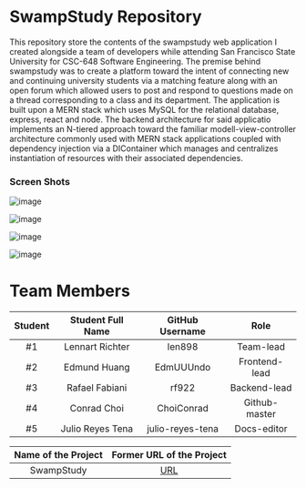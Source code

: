 # SwampStudy Repository
This repository store the contents of the swampstudy web application I created alongside a team of developers while attending San Francisco State University for CSC-648 Software Engineering. The premise behind swampstudy was to create a platform toward the intent of connecting new and continuing university students via a matching feature along with an open forum which allowed users to post and respond to questions made on a thread corresponding to a class and its department. The application is built upon a MERN stack which uses MySQL for the relational database, express, react and node. The backend architecture for said applicatio implements an N-tiered approach toward the familiar modell-view-controller architecture commonly used with MERN stack applications coupled with dependency injection via a DIContainer which manages and centralizes instantiation of resources with their associated dependencies. 

### Screen Shots
![image](https://github.com/user-attachments/assets/0a944c74-6e57-43af-a36d-9a438f6cd01b)

![image](https://github.com/user-attachments/assets/99f42a8e-f299-4e59-bd9a-09b230ec895d)

![image](https://github.com/user-attachments/assets/5a949ed2-c04f-498a-bd5e-2c9b248cfb66)

![image](https://github.com/user-attachments/assets/bd464fa9-d1fe-46ad-af67-e7dde01bce33)


# Team Members

| Student      | Student Full Name | GitHub Username |           Role           |
|    :---:     |   :---:           |     :---:       |        :---:       | 
|      #1      |Lennart Richter                  |len898                 |       Team-lead          |
|      #2      |Edmund Huang                  |EdmUUUndo                 |       Frontend-lead      |
|      #3      |Rafael Fabiani                |rf922                 |       Backend-lead       |
|      #4      |Conrad Choi                  |ChoiConrad                |       Github-master      |
|      #5      |Julio Reyes Tena              |julio-reyes-tena                 |       Docs-editor        |


|             Name of the Project               |                            Former URL of the Project                          | 
|                    :---:                      |                                 :---:                                  |
|   SwampStudy  |              [URL](https://swamp-study.global.ssl.fastly.net/)       |                                                        
 

